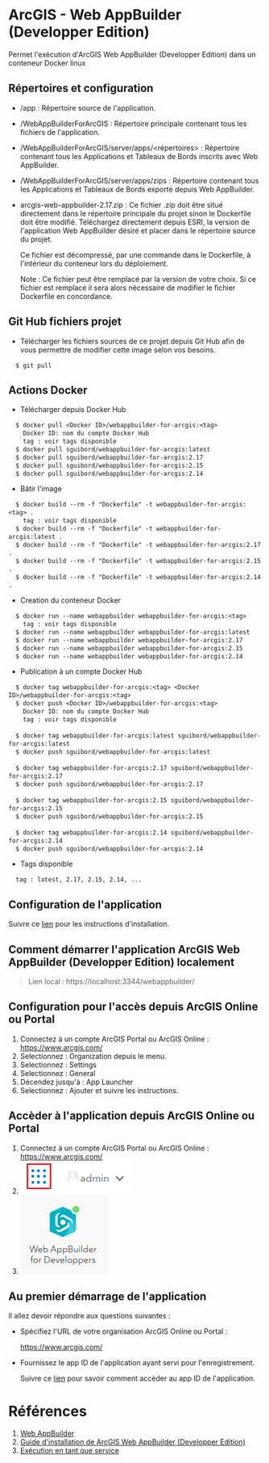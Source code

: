 # ArcGIS - Web AppBuilder (Developper Edition)

Permet l'exécution d'ArcGIS Web AppBuilder (Developper Edition) dans un conteneur Docker linux


## Répertoires et configuration

- <container>/app : Répertoire source de l'application.
- <container>/WebAppBuilderForArcGIS : Répertoire principale contenant tous les fichiers de l'application.
- <container>/WebAppBuilderForArcGIS/server/apps/<répertoires> : Répertoire contenant tous les Applications et Tableaux de Bords inscrits avec Web AppBuilder.
- <container>/WebAppBuilderForArcGIS/server/apps/zips : Répertoire contenant tous les Applications et Tableaux de Bords exporté depuis Web AppBuilder.
- <container>arcgis-web-appbuilder-2.17.zip : Ce fichier .zip doit être situé directement dans le répertoire principale du projet sinon le Dockerfile doit être modifié. Téléchargez directement depuis ESRI, la version de l'application Web AppBuilder désiré et placer dans le répertoire source du projet.

  Ce fichier est décompressé, par une commande dans le Dockerfile, à l'intérieur du conteneur lors du déploiement.

  Note : Ce fichier peut être remplacé par la version de votre choix. Si ce fichier est remplacé il sera alors nécessaire de modifier le fichier Dockerfile en concordance.

## Git Hub fichiers projet

- Télécharger les fichiers sources de ce projet depuis Git Hub afin de vous permettre de modifier cette image selon vos besoins.
```
  $ git pull
```

## Actions Docker

- Télécharger depuis Docker Hub
```
  $ docker pull <Docker ID>/webappbuilder-for-arcgis:<tag>
    Docker ID: nom du compte Docker Hub
    tag : voir tags disponible
  $ docker pull sguibord/webappbuilder-for-arcgis:latest
  $ docker pull sguibord/webappbuilder-for-arcgis:2.17
  $ docker pull sguibord/webappbuilder-for-arcgis:2.15
  $ docker pull sguibord/webappbuilder-for-arcgis:2.14
```
- Bâtir l'image
```
  $ docker build --rm -f "Dockerfile" -t webappbuilder-for-arcgis:<tag> .
    tag : voir tags disponible
  $ docker build --rm -f "Dockerfile" -t webappbuilder-for-arcgis:latest .
  $ docker build --rm -f "Dockerfile" -t webappbuilder-for-arcgis:2.17 .
  $ docker build --rm -f "Dockerfile" -t webappbuilder-for-arcgis:2.15 .
  $ docker build --rm -f "Dockerfile" -t webappbuilder-for-arcgis:2.14 .
```
- Creation du conteneur Docker
```  
  $ docker run --name webappbuilder webappbuilder-for-arcgis:<tag>
    tag : voir tags disponible
  $ docker run --name webappbuilder webappbuilder-for-arcgis:latest
  $ docker run --name webappbuilder webappbuilder-for-arcgis:2.17
  $ docker run --name webappbuilder webappbuilder-for-arcgis:2.15
  $ docker run --name webappbuilder webappbuilder-for-arcgis:2.14
```
- Publication à un compte Docker Hub
```
  $ docker tag webappbuilder-for-arcgis:<tag> <Docker ID>/webappbuilder-for-arcgis:<tag>
  $ docker push <Docker ID>/webappbuilder-for-arcgis:<tag>
    Docker ID: nom du compte Docker Hub
    tag : voir tags disponible

  $ docker tag webappbuilder-for-arcgis:latest sguibord/webappbuilder-for-arcgis:latest
  $ docker push sguibord/webappbuilder-for-arcgis:latest

  $ docker tag webappbuilder-for-arcgis:2.17 sguibord/webappbuilder-for-arcgis:2.17
  $ docker push sguibord/webappbuilder-for-arcgis:2.17

  $ docker tag webappbuilder-for-arcgis:2.15 sguibord/webappbuilder-for-arcgis:2.15
  $ docker push sguibord/webappbuilder-for-arcgis:2.15

  $ docker tag webappbuilder-for-arcgis:2.14 sguibord/webappbuilder-for-arcgis:2.14
  $ docker push sguibord/webappbuilder-for-arcgis:2.14
```
- Tags disponible
```
  tag : latest, 2.17, 2.15, 2.14, ...
```
## Configuration de l'application

Suivre ce [lien](https://developers.arcgis.com/web-appbuilder/guide/getstarted.htm) pour les instructions d'installation.

## Comment démarrer l'application ArcGIS Web AppBuilder (Developper Edition) localement

> Lien local : https://localhost:3344/webappbuilder/

## Configuration pour l'accès depuis ArcGIS Online ou Portal

1. Connectez à un compte ArcGIS Portal ou ArcGIS Online : https://www.arcgis.com/
2. Selectionnez : Organization depuis le menu.
3. Selectionnez : Settings
4. Selectionnez : General
5. Décendez jusqu'à : App Launcher
6. Selectionnez : Ajouter et suivre les instructions.

## Accèder à l'application depuis ArcGIS Online ou Portal

1. Connectez à un compte ArcGIS Portal ou ArcGIS Online : https://www.arcgis.com/
2. ![Sélectionnez : ](img/Portal1.PNG "Sélectionnez")
3. ![Sélectionnez : ](img/Portal2.PNG "Sélectionnez")

## Au premier démarrage de l'application

Il allez devoir répondre aux questions suivantes :

- Spécifiez l'URL de votre organisation ArcGIS Online ou Portal : 
    
    https://www.arcgis.com/

- Fournissez le app ID de l'application ayant servi pour l'enregistrement.

    Suivre ce [lien](https://developers.arcgis.com/web-appbuilder/guide/getstarted.htm#ESRI_SECTION1_F2CE6567CB854E4AB43F08EB64B3D7AE) pour savoir comment accèder au app ID de l'application.


# Références

1. [Web AppBuilder](https://developers.arcgis.com/web-appbuilder/)
2. [Guide d'installation de ArcGIS Web AppBuilder (Developper Edition)](https://developers.arcgis.com/web-appbuilder/guide/getstarted.htm)
3. [Exécution en tant que service](https://developers.arcgis.com/web-appbuilder/guide/getstarted-run-as-window-service.htm)